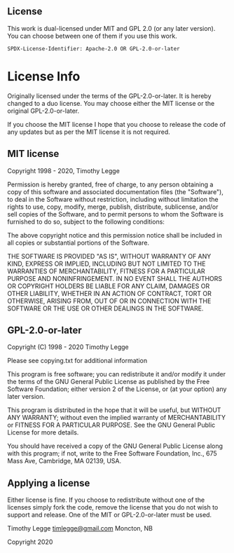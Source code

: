 ## License

This work is dual-licensed under MIT and GPL 2.0 (or any later version).
You can choose between one of them if you use this work.

`SPDX-License-Identifier: Apache-2.0 OR GPL-2.0-or-later`

# License Info

Originally licensed under the terms of the GPL-2.0-or-later.  It is hereby changed to a duo license.  You may choose either the MIT license or the original GPL-2.0-or-later.

If you choose the MIT license I hope that you choose to release the code of any updates but as per the MIT license it is not required.

## MIT license

Copyright 1998 - 2020, Timothy Legge

Permission is hereby granted, free of charge, to any person obtaining a copy of this software and associated documentation files (the "Software"), to deal in the Software without restriction, including without limitation the rights to use, copy, modify, merge, publish, distribute, sublicense, and/or sell copies of the Software, and to permit persons to whom the Software is furnished to do so, subject to the following conditions:

The above copyright notice and this permission notice shall be included in all copies or substantial portions of the Software.

THE SOFTWARE IS PROVIDED "AS IS", WITHOUT WARRANTY OF ANY KIND, EXPRESS OR IMPLIED, INCLUDING BUT NOT LIMITED TO THE WARRANTIES OF MERCHANTABILITY, FITNESS FOR A PARTICULAR PURPOSE AND NONINFRINGEMENT. IN NO EVENT SHALL THE AUTHORS OR COPYRIGHT HOLDERS BE LIABLE FOR ANY CLAIM, DAMAGES OR OTHER LIABILITY, WHETHER IN AN ACTION OF CONTRACT, TORT OR OTHERWISE, ARISING FROM, OUT OF OR IN CONNECTION WITH THE SOFTWARE OR THE USE OR OTHER DEALINGS IN THE SOFTWARE.

## GPL-2.0-or-later

Copyright (C) 1998 - 2020 Timothy Legge

Please see copying.txt for additional information

This program is free software; you can redistribute it and/or modify
it under the terms of the GNU General Public License as published by
the Free Software Foundation; either version 2 of the License, or
(at your option) any later version.

This program is distributed in the hope that it will be useful,
but WITHOUT ANY WARRANTY; without even the implied warranty of
MERCHANTABILITY or FITNESS FOR A PARTICULAR PURPOSE.  See the
GNU General Public License for more details.

You should have received a copy of the GNU General Public License
along with this program; if not, write to the Free Software
Foundation, Inc., 675 Mass Ave, Cambridge, MA 02139, USA.

## Applying a license

Either license is fine.  If you choose to redistribute without one of the licenses simply fork the code, remove the license that you do not wish to support and release.  One of the MIT or GPL-2.0-or-later must be used.

Timothy Legge <timlegge@gmail.com>
Moncton, NB

Copyright 2020
